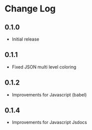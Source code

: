# Change Log

## 0.1.0
- Initial release

## 0.1.1
- Fixed JSON multi level coloring

## 0.1.2
- Improvements for Javascript (babel)

## 0.1.4
- Improvements for Javascript Jsdocs
